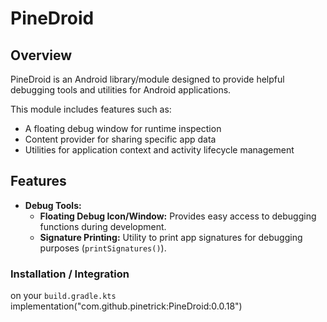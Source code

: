 # PineDroid

## Overview

PineDroid is an Android library/module designed to provide helpful debugging tools and utilities for Android applications.

This module includes features such as:
* A floating debug window for runtime inspection
* Content provider for sharing specific app data
* Utilities for application context and activity lifecycle management


## Features

*   **Debug Tools:**
    *   **Floating Debug Icon/Window:** Provides easy access to debugging functions during development.
    *   **Signature Printing:** Utility to print app signatures for debugging purposes (`printSignatures()`).





### Installation / Integration
on your `build.gradle.kts`
implementation("com.github.pinetrick:PineDroid:0.0.18")

